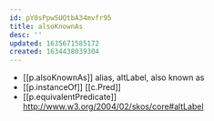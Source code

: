 ```yaml
---
id: pY0sPpwSUQtbA34mvfr95
title: alsoKnownAs
desc: ''
updated: 1635671585172
created: 1634438039304
---
```


- [[p.alsoKnownAs]] alias, altLabel, also known as 
- [[p.instanceOf]] [[c.Pred]] 
- [[p.equivalentPredicate]] http://www.w3.org/2004/02/skos/core#altLabel 
